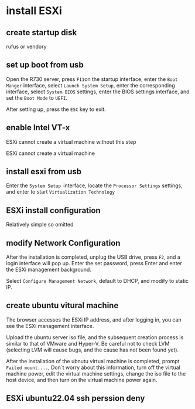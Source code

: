 # install ESXi

## create startup disk

rufus or vendory

## set up boot from usb

Open the R730 server, press `F11`on the startup interface, enter the `Boot Manger` interface, select `Launch System Setup`, enter the corresponding interface, select `System BIOS` settings, enter the BIOS settings interface, and set the `Boot Mode` to `UEFI`.

After setting up, press the `ESC` key to exit.

## enable Intel VT-x
ESXi cannot create a virtual machine without this step

ESXi cannot create a virtual machine

## install esxi from usb

Enter the `System Setup `interface, locate the `Processor Settings` settings, and enter to start `Virtualization Technology`

## ESXi install configuration

Relatively simple so omitted

## modify Network Configuration

After the installation is completed, unplug the USB drive, press `F2`, and a login interface will pop up. Enter the set password, press Enter and enter the ESXi management background.

Select `Configure Management Network`, default to DHCP, and modify to static IP.

## create ubuntu vitural machine

The browser accesses the ESXi IP address, and after logging in, you can see the ESXi management interface.

Upload the ubuntu server iso file, and the subsequent creation process is similar to that of VMware and Hyper-V. Be careful not to check LVM (selecting LVM will cause bugs, and the cause has not been found yet).

After the installation of the ubnutu virtual machine is completed, prompt `Failed mount....`, Don`t worry about this information, turn off the virtual machine power, edit the virtual machine settings, change the iso file to the host device, and then turn on the virtual machine power again.

## ESXi ubuntu22.04 ssh perssion deny






